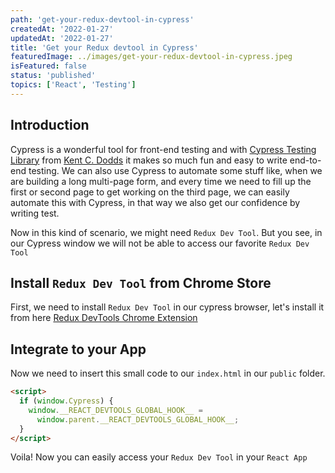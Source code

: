 ```yaml
---
path: 'get-your-redux-devtool-in-cypress'
createdAt: '2022-01-27'
updatedAt: '2022-01-27'
title: 'Get your Redux devtool in Cypress'
featuredImage: ../images/get-your-redux-devtool-in-cypress.jpeg
isFeatured: false
status: 'published'
topics: ['React', 'Testing']
---
```


## Introduction

Cypress is a wonderful tool for front-end testing and with
[Cypress Testing Library](https://testing-library.com/docs/cypress-testing-library/intro/)
from [Kent C. Dodds](https://kentcdodds.com/) it makes so much fun and easy to
write end-to-end testing. We can also use Cypress to automate some stuff like,
when we are building a long multi-page form, and every time we need to fill up
the first or second page to get working on the third page, we can easily
automate this with Cypress, in that way we also get our confidence by writing
test.

Now in this kind of scenario, we might need `Redux Dev Tool`. But you see, in
our Cypress window we will not be able to access our favorite `Redux Dev Tool`

## Install `Redux Dev Tool` from Chrome Store

First, we need to install `Redux Dev Tool` in our cypress browser, let's install
it from here
[Redux DevTools Chrome Extension](https://chrome.google.com/webstore/detail/redux-devtools/lmhkpmbekcpmknklioeibfkpmmfibljd?hl=en)

## Integrate to your App

Now we need to insert this small code to our `index.html` in our `public`
folder.

```html
<script>
  if (window.Cypress) {
    window.__REACT_DEVTOOLS_GLOBAL_HOOK__ =
      window.parent.__REACT_DEVTOOLS_GLOBAL_HOOK__;
  }
</script>
```

Voila! Now you can easily access your `Redux Dev Tool` in your `React App`
